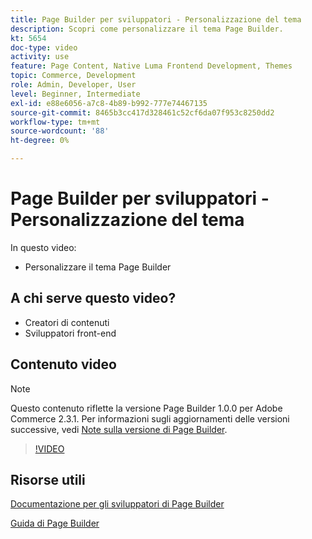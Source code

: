 ```yaml
---
title: Page Builder per sviluppatori - Personalizzazione del tema
description: Scopri come personalizzare il tema Page Builder.
kt: 5654
doc-type: video
activity: use
feature: Page Content, Native Luma Frontend Development, Themes
topic: Commerce, Development
role: Admin, Developer, User
level: Beginner, Intermediate
exl-id: e88e6056-a7c8-4b89-b992-777e74467135
source-git-commit: 8465b3cc417d328461c52cf6da07f953c8250dd2
workflow-type: tm+mt
source-wordcount: '88'
ht-degree: 0%

---
```


# Page Builder per sviluppatori - Personalizzazione del tema

In questo video:

- Personalizzare il tema Page Builder

## A chi serve questo video?

- Creatori di contenuti
- Sviluppatori front-end

## Contenuto video

>[!NOTE]
>
>Questo contenuto riflette la versione Page Builder 1.0.0 per Adobe Commerce 2.3.1. Per informazioni sugli aggiornamenti delle versioni successive, vedi [Note sulla versione di Page Builder](https://experienceleague.adobe.com/docs/commerce-admin/page-builder/release-notes.html).

>[!VIDEO](https://video.tv.adobe.com/v/35713?quality=12&learn=on)

## Risorse utili

[Documentazione per gli sviluppatori di Page Builder](https://developer.adobe.com/commerce/frontend-core/page-builder/)

[Guida di Page Builder](https://experienceleague.adobe.com/docs/commerce-admin/page-builder/introduction.html)
